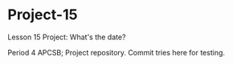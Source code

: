 # Project-15
Lesson 15 Project: What's the date?

Period 4 APCSB; Project repository. Commit tries here for testing.
